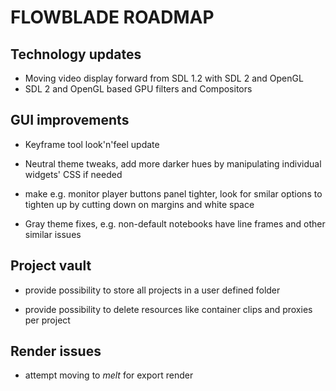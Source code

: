 # FLOWBLADE ROADMAP

## Technology updates

* Moving video display forward from SDL 1.2 with SDL 2 and OpenGL
* SDL 2 and OpenGL based GPU filters and Compositors

## GUI improvements

* Keyframe tool look'n'feel update

* Neutral theme tweaks, add more darker hues by manipulating individual widgets' CSS if needed

* make e.g. monitor player buttons panel tighter, look for smilar options to tighten up by cutting down on margins and white space

* Gray theme fixes, e.g. non-default notebooks have line frames and other similar issues

## Project vault

* provide possibility to store all projects in a user defined folder

* provide possibility to delete resources like container clips and proxies per project

## Render issues

* attempt moving to *melt* for export render
